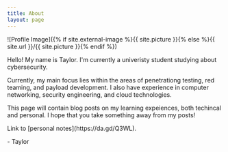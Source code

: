 ```yaml
---
title: About
layout: page
---
```

![Profile Image]({% if site.external-image %}{{ site.picture }}{% else %}{{ site.url }}/{{ site.picture }}{% endif %})

<p>Hello! My name is Taylor. I'm currently a univeristy student studying about cybersecurity.</p>

<p>Currently, my main focus lies within the areas of penetrationg testing, red teaming, and payload 
development. I also have experience in computer networking, security engineering, and cloud technologies.</p>

<p>This page will contain blog posts on my learning expeiences, both techincal and personal. I hope that 
you take something away from my posts!</p>

<p>Link to [personal notes](https://da.gd/Q3WL).</p>

<p>- Taylor</p>
